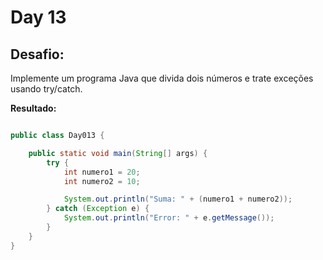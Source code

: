 # Day 13

## Desafio:

Implemente um programa Java que divida dois números e trate exceções usando try/catch.

**Resultado:**

```java

public class Day013 {

    public static void main(String[] args) {
        try {
            int numero1 = 20;
            int numero2 = 10;

            System.out.println("Suma: " + (numero1 + numero2));
        } catch (Exception e) {
            System.out.println("Error: " + e.getMessage());
        }
    }
}

